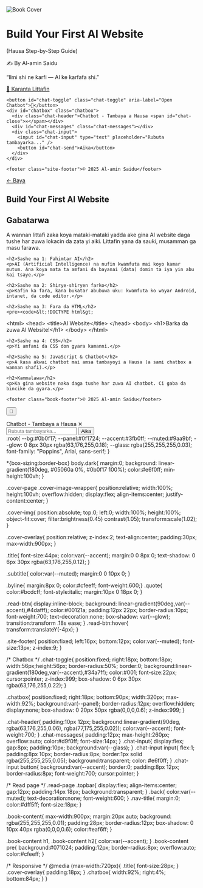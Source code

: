 <!doctype html>
<html lang="ha">
<head>
  <meta charset="utf-8" />
  <meta name="viewport" content="width=device-width, initial-scale=1" />
  <title>Build Your First AI Website - Al-amin Saidu</title>
  <link rel="stylesheet" href="style.css">
</head>
<body class="dark">
  <main class="cover-page">
    <div class="cover-image-wrapper">
      <!-- Saka hoton cover: cover.jpg -->
      <img src="cover.jpg" alt="Book Cover" class="cover-img">
      <div class="cover-overlay">
        <h1 class="title">Build Your First AI Website</h1>
        <p class="subtitle">(Hausa Step-by-Step Guide)</p>
        <p class="byline">✍️ By Al-amin Saidu</p>
        <p class="quote">“Ilmi shi ne ƙarfi — AI ke ƙarfafa shi.”</p>
        <a class="read-btn" href="read.html">📖 Karanta Littafin</a>
      </div>
    </div>

    <button id="chat-toggle" class="chat-toggle" aria-label="Open Chatbot">💬</button>
    <div id="chatbox" class="chatbox">
      <div class="chat-header">Chatbot - Tambaya a Hausa <span id="chat-close">✕</span></div>
      <div id="chat-messages" class="chat-messages"></div>
      <div class="chat-input">
        <input id="chat-input" type="text" placeholder="Rubuta tambayarka..." />
        <button id="chat-send">Aika</button>
      </div>
    </div>

    <footer class="site-footer">© 2025 Al-amin Saidu</footer>
  </main>

  <script src="script.js"></script>
</body>
</html> 
<!doctype html>
<html lang="ha">
<head>
  <meta charset="utf-8" />
  <meta name="viewport" content="width=device-width, initial-scale=1" />
  <title>Read - Build Your First AI Website</title>
  <link rel="stylesheet" href="style.css">
</head>
<body class="dark read-page">
  <nav class="topbar">
    <a href="index.html" class="back">← Baya</a>
    <h2 class="nav-title">Build Your First AI Website</h2>
  </nav>

  <article class="book-content">
    <h1>Gabatarwa</h1>
    <p>A wannan littafi zaka koya mataki-mataki yadda ake gina AI website daga tushe har zuwa lokacin da zata yi aiki. Littafin yana da sauƙi, musamman ga masu farawa.</p>

    <h2>Sashe na 1: Fahimtar AI</h2>
    <p>AI (Artificial Intelligence) na nufin kwamfuta mai koyo kamar mutum. Ana koya mata ta amfani da bayanai (data) domin ta iya yin abu kai tsaye.</p>

    <h2>Sashe na 2: Shirye-shiryen farko</h2>
    <p>Kafin ka fara, kana bukatar abubuwa uku: kwamfuta ko wayar Android, intanet, da code editor.</p>

    <h2>Sashe na 3: Fara da HTML</h2>
    <pre><code>&lt;!DOCTYPE html&gt;
&lt;html&gt;
  &lt;head&gt;
    &lt;title&gt;AI Website&lt;/title&gt;
  &lt;/head&gt;
  &lt;body&gt;
    &lt;h1&gt;Barka da zuwa AI Website!&lt;/h1&gt;
  &lt;/body&gt;
&lt;/html&gt;</code></pre>

    <h2>Sashe na 4: CSS</h2>
    <p>Yi amfani da CSS don gyara kamanni.</p>

    <h2>Sashe na 5: JavaScript & Chatbot</h2>
    <p>A ƙasa akwai chatbot mai amsa tambayoyi a Hausa (a sami chatbox a wannan shafi).</p>

    <h2>Kammalawa</h2>
    <p>Ka gina website naka daga tushe har zuwa AI chatbot. Ci gaba da bincike da gyara.</p>

    <footer class="book-footer">© 2025 Al-amin Saidu</footer>
  </article>

  <button id="chat-toggle-2" class="chat-toggle" aria-label="Open Chatbot">💬</button>
  <div id="chatbox-2" class="chatbox">
    <div class="chat-header">Chatbot - Tambaya a Hausa <span id="chat-close-2">✕</span></div>
    <div id="chat-messages-2" class="chat-messages"></div>
    <div class="chat-input">
      <input id="chat-input-2" type="text" placeholder="Rubuta tambayarka..." />
      <button id="chat-send-2">Aika</button>
    </div>
  </div>

  <script src="script.js"></script>
</body>
</html> 
:root{
  --bg:#0b0f17;
  --panel:#0f1724;
  --accent:#3fb0ff;
  --muted:#9aa9bf;
  --glow: 0 8px 30px rgba(63,176,255,0.18);
  --glass: rgba(255,255,255,0.03);
  font-family: "Poppins", Arial, sans-serif;
}

*{box-sizing:border-box}
body.dark{
  margin:0;
  background: linear-gradient(180deg, #05060a 0%, #0b0f17 100%);
  color:#e6f0ff;
  min-height:100vh;
}

.cover-page .cover-image-wrapper{
  position:relative;
  width:100%;
  height:100vh;
  overflow:hidden;
  display:flex;
  align-items:center;
  justify-content:center;
}

.cover-img{
  position:absolute;
  top:0; left:0;
  width:100%;
  height:100%;
  object-fit:cover;
  filter:brightness(0.45) contrast(1.05);
  transform:scale(1.02);
}

.cover-overlay{
  position:relative;
  z-index:2;
  text-align:center;
  padding:30px;
  max-width:900px;
}

.title{
  font-size:44px;
  color:var(--accent);
  margin:0 0 8px 0;
  text-shadow: 0 6px 30px rgba(63,176,255,0.12);
}

.subtitle{
  color:var(--muted);
  margin:0 0 10px 0;
}

.byline{ margin:8px 0; color:#cfeeff; font-weight:600;}
.quote{ color:#bcdcff; font-style:italic; margin:10px 0 18px 0; }

.read-btn{
  display:inline-block;
  background: linear-gradient(90deg,var(--accent),#4dafff);
  color:#00121a;
  padding:12px 22px;
  border-radius:10px;
  font-weight:700;
  text-decoration:none;
  box-shadow: var(--glow);
  transition:transform .18s ease;
}
.read-btn:hover{ transform:translateY(-4px); }

.site-footer{
  position:fixed;
  left:16px;
  bottom:12px;
  color:var(--muted);
  font-size:13px;
  z-index:9;
}

/* Chatbox */
.chat-toggle{
  position:fixed;
  right:18px;
  bottom:18px;
  width:56px;height:56px;
  border-radius:50%;
  border:0;
  background:linear-gradient(180deg,var(--accent),#34a7ff);
  color:#001;
  font-size:22px;
  cursor:pointer;
  z-index:999;
  box-shadow: 0 6px 30px rgba(63,176,255,0.22);
}

.chatbox{
  position:fixed;
  right:18px;
  bottom:90px;
  width:320px;
  max-width:92%;
  background:var(--panel);
  border-radius:12px;
  overflow:hidden;
  display:none;
  box-shadow: 0 20px 50px rgba(0,0,0,0.6);
  z-index:999;
}

.chat-header{
  padding:10px 12px;
  background:linear-gradient(90deg, rgba(63,176,255,0.06), rgba(77,175,255,0.02));
  color:var(--accent);
  font-weight:700;
}
.chat-messages{
  padding:12px;
  max-height:260px;
  overflow:auto;
  color:#d9f0ff;
  font-size:14px;
}
.chat-input{ display:flex; gap:8px; padding:10px; background:var(--glass); }
.chat-input input{
  flex:1; padding:8px 10px; border-radius:8px; border:1px solid rgba(255,255,255,0.05);
  background:transparent; color: #e6f0ff;
}
.chat-input button{
  background:var(--accent); border:0; padding:8px 12px; border-radius:8px; font-weight:700; cursor:pointer;
}

/* Read page */
.read-page .topbar{
  display:flex; align-items:center; gap:12px; padding:14px 18px; background:transparent;
}
.back{ color:var(--muted); text-decoration:none; font-weight:600; }
.nav-title{ margin:0; color:#dff5ff; font-size:18px; }

.book-content{
  max-width:900px;
  margin:20px auto;
  background: rgba(255,255,255,0.01);
  padding:28px;
  border-radius:12px;
  box-shadow: 0 10px 40px rgba(0,0,0,0.6);
  color:#eaf6ff;
}

.book-content h1, .book-content h2{ color:var(--accent); }
.book-content pre{ background:#071024; padding:12px; border-radius:8px; overflow:auto; color:#cfeeff; }

/* Responsive */
@media (max-width:720px){
  .title{ font-size:28px; }
  .cover-overlay{ padding:18px; }
  .chatbox{ width:92%; right:4%; bottom:84px; }
}
